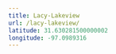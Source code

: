 ```yaml
---
title: Lacy-Lakeview
url: /lacy-lakeview/
latitude: 31.630281500000002
longitude: -97.0989316
---
```

